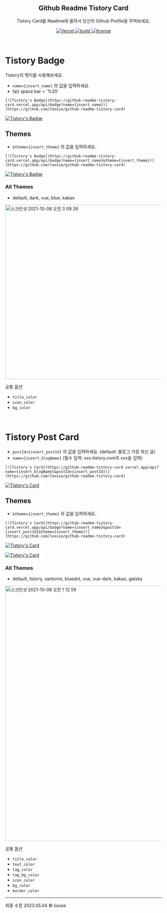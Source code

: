 <h2 align="center"> Github Readme Tistory Card </h2>
<p align="center">Tistory Card를 Readme에 올려서 당신의 Github Profile을 꾸며보세요.</p>

<p align="center">
<a href="https://vercel.com/loosie/github-readme-tistory-card">
  <img alt="Vercel" src="https://camo.githubusercontent.com/450fce3bb376c91fa1fba519f9944989f473fe74436b80d653cebf3f463fe471/68747470733a2f2f696d672e736869656c64732e696f2f6769746875622f6465706c6f796d656e74732f6a616b656a61727669732f6a6172762e69732f70726f64756374696f6e3f6c6162656c3d76657263656c266c6f676f3d76657263656c266c6f676f436f6c6f723d7768697465" />
  
<a href="https://vercel.com/loosie/github-readme-tistory-card">
  <img alt="build" src="https://img.shields.io/badge/build-success-brightgreen" />
</a>
  
  <a href="https://github.com/loosie/github-readme-tistory-card/blob/main/LICENSE">
  <img alt="license" src="https://img.shields.io/badge/license-MIT-blue" />
</a>

</p>

<br/>

# Tistory Badge

Tistory의 뱃지를 사용해보세요.

- `name={insert_name}` 의 값을 입력하세요.
- tip) space bar = '%20'

```
[![Tistory's Badge](https://github-readme-tistory-card.vercel.app/api/badge?name={insert_name})](https://github.com/loosie/github-readme-tistory-card)

```
[![Tistory's Badge](https://github-readme-tistory-card.vercel.app/api/badge?name=Tistory%20Badge)](https://github.com/loosie/github-readme-tistory-card)

## Themes

- `&theme={insert_theme}` 의 값을 입력하세요.

```
[![Tistory's Badge](https://github-readme-tistory-card.vercel.app/api/badge?name={insert_name}&theme={insert_theme})](https://github.com/loosie/github-readme-tistory-card)

```
[![Tistory's Badge](https://github-readme-tistory-card.vercel.app/api/badge?name=Tistory%20Badge&theme=blue)](https://github.com/loosie/github-readme-tistory-card)

### All Themes

- default, dark, vue, blue, kakao
  
<img width="560" alt="스크린샷 2021-10-08 오전 3 09 26" src="https://user-images.githubusercontent.com/54282927/136439742-21a3698f-cacb-459a-8470-c61a47d7ba97.png">

공통 옵션

- `title_color`
- `icon_color`
- `bg_color`

<br/>



# Tistory Post Card
- `postId={insert_postId}` 의 값을 입력하세요. (default: 블로그 가장 최신 글)
- `name={insert_blogName}` (필수 입력: xxx.tistory.com의 xxx을 입력)

```
[![Tistory's Card](https://github-readme-tistory-card.vercel.app/api?name={insert_blogName}&postId={insert_postId})](https://github.com/loosie/github-readme-tistory-card)

```

[![Tistory's Card](https://github-readme-tistory-card.vercel.app/api?name=loosie&postId=497)](https://loosie.tistory.com/497)

## Themes

- `&theme={insert_theme}` 의 값을 입력하세요.

```
[![Tistory's Card](https://github-readme-tistory-card.vercel.app/api/badge?name={insert_name}&postId={insert_postId}&theme={insert_theme})](https://github.com/loosie/github-readme-tistory-card)

```

[![Tistory's Card](https://github-readme-tistory-card.vercel.app/api?name=loosie&theme=bluedot)](https://loosie.tistory.com/497)

[![Tistory's Card](https://github-readme-tistory-card.vercel.app/api?name=loosie&postId=497&theme=bluedot)](https://loosie.tistory.com/497)

### All Themes

- default, tistory, santorini, bluedot, vue, vue-dark, kakao, gatsby
  
<img width="820" alt="스크린샷 2021-10-08 오전 1 12 59" src="https://user-images.githubusercontent.com/54282927/136437771-aac28fa5-9f0d-4312-b82f-66267d45cd05.png">

공통 옵션

- `title_color`
- `text_color`
- `tag_color`
- `tag_bg_color`
- `icon_color`
- `bg_color`
- `border_color`

---

최종 수정 2023.05.04 © loosie
